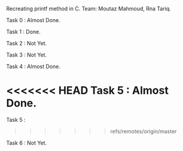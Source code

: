 Recreating printf method in C.
Team: Moutaz Mahmoud, Rna Tariq.

Task 0 : Almost Done.

Task 1 : Done.

Task 2 : Not Yet.

Task 3 : Not Yet.

Task 4 : Almost Done.

<<<<<<< HEAD
Task 5 : Almost Done.
=======
Task 5 :
>>>>>>> refs/remotes/origin/master

Task 6 : Not Yet.
